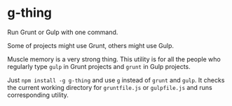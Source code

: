 g-thing
=======

Run Grunt or Gulp with one command.

Some of projects might use Grunt, others might use Gulp.

Muscle memory is a very strong thing. This utility is for all the people who
regularly type `gulp` in Grunt projects and `grunt` in Gulp projects.

Just `npm install -g g-thing` and use `g` instead of `grunt` and `gulp`.
It checks the current working directory for `gruntfile.js` or `gulpfile.js`
and runs corresponding utility.
